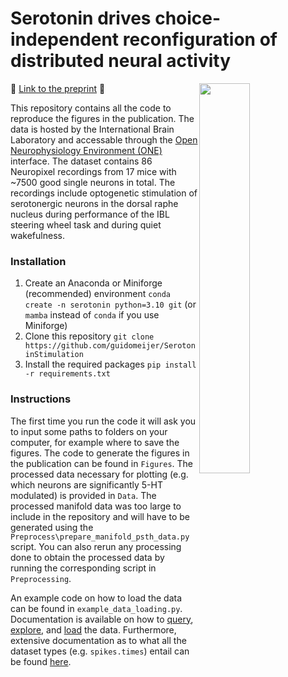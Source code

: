 # Serotonin drives choice-independent reconfiguration of distributed neural activity
<img src="https://github.com/user-attachments/assets/af61346d-2d8a-4df5-b764-7f6932d9ad01" width="40%" align="right"/>

📄 [Link to the preprint](https://doi.org/10.1101/2025.08.01.668048) 📄

This repository contains all the code to reproduce the figures in the publication. The data is hosted by the International Brain Laboratory and accessable through the [Open Neurophysiology Environment (ONE)](https://int-brain-lab.github.io/ONE/one_reference.html) interface. The dataset contains 86 Neuropixel recordings from 17 mice with ~7500 good single neurons in total. The recordings include optogenetic stimulation of serotonergic neurons in the dorsal raphe nucleus during performance of the IBL steering wheel task and during quiet wakefulness. 

### Installation
1. Create an Anaconda or Miniforge (recommended) environment `conda create -n serotonin python=3.10 git` (or `mamba` instead of `conda` if you use Miniforge)
2. Clone this repository `git clone https://github.com/guidomeijer/SerotoninStimulation`
3. Install the required packages `pip install -r requirements.txt`

### Instructions

The first time you run the code it will ask you to input some paths to folders on your computer, for example where to save the figures. The code to generate the figures in the publication can be found in `Figures`. The processed data necessary for plotting (e.g. which neurons are significantly 5-HT modulated) is provided in `Data`. The processed manifold data was too large to include in the repository and will have to be generated using the `Preprocess\prepare_manifold_psth_data.py` script. You can also rerun any processing done to obtain the processed data by running the corresponding script in `Preprocessing`. 

An example code on how to load the data can be found in `example_data_loading.py`. Documentation is available on how to [query](https://int-brain-lab.github.io/ONE/notebooks/one_search/one_search.html), [explore](https://int-brain-lab.github.io/ONE/notebooks/one_list/one_list.html), and [load](https://int-brain-lab.github.io/ONE/notebooks/one_load/one_load.html) the data. Furthermore, extensive documentation as to what all the dataset types (e.g. `spikes.times`) entail can be found [here](https://docs.google.com/document/d/1OqIqqakPakHXRAwceYLwFY9gOrm8_P62XIfCTnHwstg).







